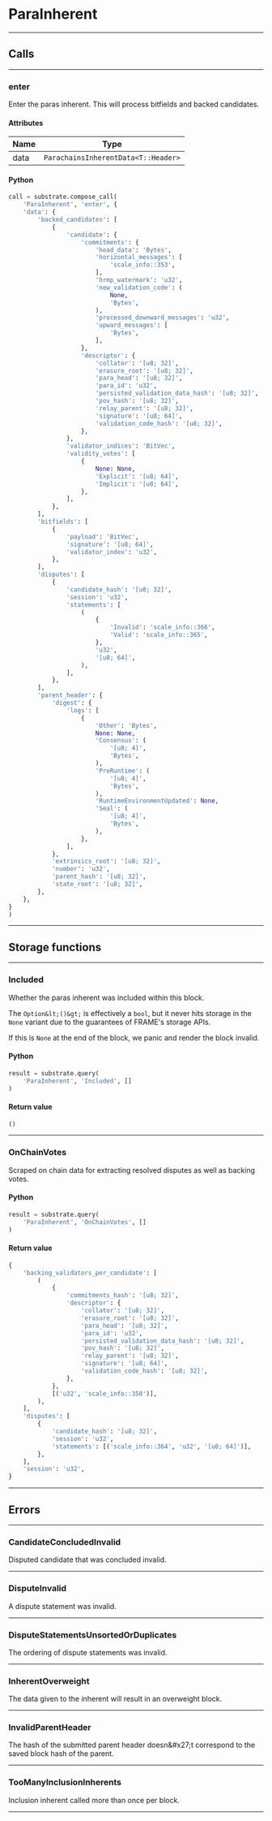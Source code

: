 
# ParaInherent

---------
## Calls

---------
### enter
Enter the paras inherent. This will process bitfields and backed candidates.
#### Attributes
| Name | Type |
| -------- | -------- | 
| data | `ParachainsInherentData<T::Header>` | 

#### Python
```python
call = substrate.compose_call(
    'ParaInherent', 'enter', {
    'data': {
        'backed_candidates': [
            {
                'candidate': {
                    'commitments': {
                        'head_data': 'Bytes',
                        'horizontal_messages': [
                            'scale_info::353',
                        ],
                        'hrmp_watermark': 'u32',
                        'new_validation_code': (
                            None,
                            'Bytes',
                        ),
                        'processed_downward_messages': 'u32',
                        'upward_messages': [
                            'Bytes',
                        ],
                    },
                    'descriptor': {
                        'collator': '[u8; 32]',
                        'erasure_root': '[u8; 32]',
                        'para_head': '[u8; 32]',
                        'para_id': 'u32',
                        'persisted_validation_data_hash': '[u8; 32]',
                        'pov_hash': '[u8; 32]',
                        'relay_parent': '[u8; 32]',
                        'signature': '[u8; 64]',
                        'validation_code_hash': '[u8; 32]',
                    },
                },
                'validator_indices': 'BitVec',
                'validity_votes': [
                    {
                        None: None,
                        'Explicit': '[u8; 64]',
                        'Implicit': '[u8; 64]',
                    },
                ],
            },
        ],
        'bitfields': [
            {
                'payload': 'BitVec',
                'signature': '[u8; 64]',
                'validator_index': 'u32',
            },
        ],
        'disputes': [
            {
                'candidate_hash': '[u8; 32]',
                'session': 'u32',
                'statements': [
                    (
                        {
                            'Invalid': 'scale_info::366',
                            'Valid': 'scale_info::365',
                        },
                        'u32',
                        '[u8; 64]',
                    ),
                ],
            },
        ],
        'parent_header': {
            'digest': {
                'logs': [
                    {
                        'Other': 'Bytes',
                        None: None,
                        'Consensus': (
                            '[u8; 4]',
                            'Bytes',
                        ),
                        'PreRuntime': (
                            '[u8; 4]',
                            'Bytes',
                        ),
                        'RuntimeEnvironmentUpdated': None,
                        'Seal': (
                            '[u8; 4]',
                            'Bytes',
                        ),
                    },
                ],
            },
            'extrinsics_root': '[u8; 32]',
            'number': 'u32',
            'parent_hash': '[u8; 32]',
            'state_root': '[u8; 32]',
        },
    },
}
)
```

---------
## Storage functions

---------
### Included
 Whether the paras inherent was included within this block.

 The `Option&lt;()&gt;` is effectively a `bool`, but it never hits storage in the `None` variant
 due to the guarantees of FRAME&#x27;s storage APIs.

 If this is `None` at the end of the block, we panic and render the block invalid.

#### Python
```python
result = substrate.query(
    'ParaInherent', 'Included', []
)
```

#### Return value
```python
()
```
---------
### OnChainVotes
 Scraped on chain data for extracting resolved disputes as well as backing votes.

#### Python
```python
result = substrate.query(
    'ParaInherent', 'OnChainVotes', []
)
```

#### Return value
```python
{
    'backing_validators_per_candidate': [
        (
            {
                'commitments_hash': '[u8; 32]',
                'descriptor': {
                    'collator': '[u8; 32]',
                    'erasure_root': '[u8; 32]',
                    'para_head': '[u8; 32]',
                    'para_id': 'u32',
                    'persisted_validation_data_hash': '[u8; 32]',
                    'pov_hash': '[u8; 32]',
                    'relay_parent': '[u8; 32]',
                    'signature': '[u8; 64]',
                    'validation_code_hash': '[u8; 32]',
                },
            },
            [('u32', 'scale_info::358')],
        ),
    ],
    'disputes': [
        {
            'candidate_hash': '[u8; 32]',
            'session': 'u32',
            'statements': [('scale_info::364', 'u32', '[u8; 64]')],
        },
    ],
    'session': 'u32',
}
```
---------
## Errors

---------
### CandidateConcludedInvalid
Disputed candidate that was concluded invalid.

---------
### DisputeInvalid
A dispute statement was invalid.

---------
### DisputeStatementsUnsortedOrDuplicates
The ordering of dispute statements was invalid.

---------
### InherentOverweight
The data given to the inherent will result in an overweight block.

---------
### InvalidParentHeader
The hash of the submitted parent header doesn&\#x27;t correspond to the saved block hash of
the parent.

---------
### TooManyInclusionInherents
Inclusion inherent called more than once per block.

---------